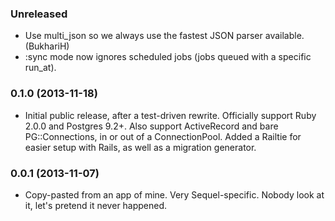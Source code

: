 ### Unreleased

* Use multi_json so we always use the fastest JSON parser available. (BukhariH)
* :sync mode now ignores scheduled jobs (jobs queued with a specific run_at).

### 0.1.0 (2013-11-18)

* Initial public release, after a test-driven rewrite. Officially support Ruby 2.0.0 and Postgres 9.2+. Also support ActiveRecord and bare PG::Connections, in or out of a ConnectionPool. Added a Railtie for easier setup with Rails, as well as a migration generator.

### 0.0.1 (2013-11-07)

* Copy-pasted from an app of mine. Very Sequel-specific. Nobody look at it, let's pretend it never happened.
